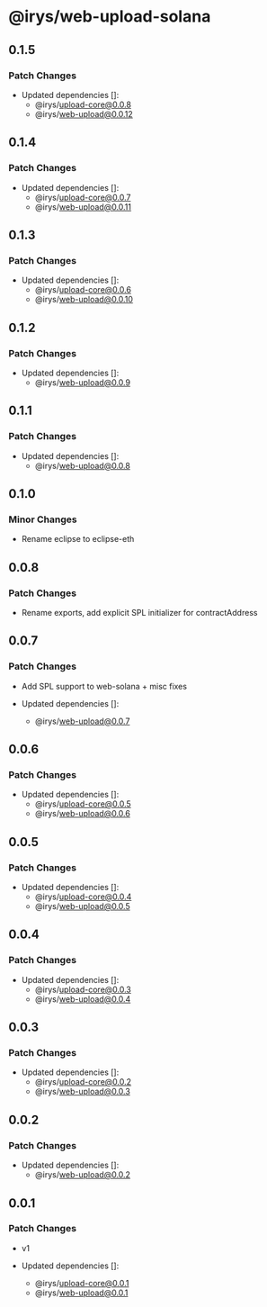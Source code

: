 # @irys/web-upload-solana

## 0.1.5

### Patch Changes

- Updated dependencies []:
  - @irys/upload-core@0.0.8
  - @irys/web-upload@0.0.12

## 0.1.4

### Patch Changes

- Updated dependencies []:
  - @irys/upload-core@0.0.7
  - @irys/web-upload@0.0.11

## 0.1.3

### Patch Changes

- Updated dependencies []:
  - @irys/upload-core@0.0.6
  - @irys/web-upload@0.0.10

## 0.1.2

### Patch Changes

- Updated dependencies []:
  - @irys/web-upload@0.0.9

## 0.1.1

### Patch Changes

- Updated dependencies []:
  - @irys/web-upload@0.0.8

## 0.1.0

### Minor Changes

- Rename eclipse to eclipse-eth

## 0.0.8

### Patch Changes

- Rename exports, add explicit SPL initializer for contractAddress

## 0.0.7

### Patch Changes

- Add SPL support to web-solana + misc fixes

- Updated dependencies []:
  - @irys/web-upload@0.0.7

## 0.0.6

### Patch Changes

- Updated dependencies []:
  - @irys/upload-core@0.0.5
  - @irys/web-upload@0.0.6

## 0.0.5

### Patch Changes

- Updated dependencies []:
  - @irys/upload-core@0.0.4
  - @irys/web-upload@0.0.5

## 0.0.4

### Patch Changes

- Updated dependencies []:
  - @irys/upload-core@0.0.3
  - @irys/web-upload@0.0.4

## 0.0.3

### Patch Changes

- Updated dependencies []:
  - @irys/upload-core@0.0.2
  - @irys/web-upload@0.0.3

## 0.0.2

### Patch Changes

- Updated dependencies []:
  - @irys/web-upload@0.0.2

## 0.0.1

### Patch Changes

- v1

- Updated dependencies []:
  - @irys/upload-core@0.0.1
  - @irys/web-upload@0.0.1

